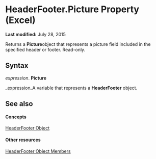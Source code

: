 
# HeaderFooter.Picture Property (Excel)

 **Last modified:** July 28, 2015

Returns a  **Picture**object that represents a picture field included in the specified header or footer. Read-only.

## Syntax

 _expression_. **Picture**

 _expression_A variable that represents a  **HeaderFooter** object.


## See also


#### Concepts


 [HeaderFooter Object](75c654df-d3f9-8448-8a7e-a0487ca0d1ab.md)
#### Other resources


 [HeaderFooter Object Members](57017903-2dca-d712-ee2b-f8a2d037f3c2.md)
